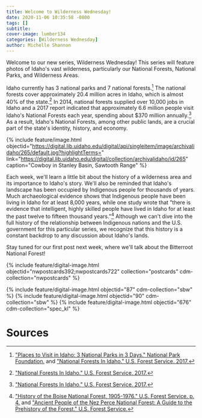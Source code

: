 ```yaml
---
title: Welcome to Wilderness Wednesday!
date: 2020-11-06 10:35:58 -0800
tags: []
subtitle: 
cover-image: lumber134
categories: [Wilderness Wednesday]
author: Michelle Shannon
---
```


Welcome to our new series, Wilderness Wednesday! This series will feature photos of Idaho's vast wilderness, particularly our National Forests, National Parks, and Wilderness Areas.

Idaho currently has 3 national parks and 7 national forests.[^1] The national forests cover approximately 20.4 million acres in Idaho, which is almost 40% of the state.[^2] In 2014, national forests supplied over 10,000 jobs in Idaho and a 2017 report indicated that approximately 6.6 million people visit Idaho's National Forests each year, spending about $370 million annually.[^3] As a result, Idaho's National Forests, among other public lands, are a crucial part of the state's identity, history, and economy. 

{% include feature/image.html objectid="https://digital.lib.uidaho.edu/digital/api/singleitem/image/archivalidaho/265/default.jpg?highlightTerms=" link="https://digital.lib.uidaho.edu/digital/collection/archivalidaho/id/265" caption="Cowboy in Stanley Basin, Sawtooth Range" %}

Each week, we'll learn a little bit about the history of a wilderness area and its importance to Idaho's story. We'll also be reminded that Idaho's landscape has been occupied by Indigenous people for thousands of years. Much archaeological evidence shows that Indigenous people have been living in Idaho for at least 8,000 years, while one study wrote that "there is evidence that intelligent, highly skilled people have lived in Idaho for at least the past twelve to fifteen thousand years."[^4] Although we can't dive into the full history of the relationship between Indigenous nations and the U.S. government for this particular series, we recognize that this history is a constant backdrop to any discussion about Idaho's lands. 

Stay tuned for our first post next week, where we'll talk about the Bitterroot National Forest!

{% include feature/digital-image.html objectid="nwpostcards392;nwpostcards722" collection="postcards" cdm-collection="nwpostcards" %}

<!--- {% include feature/image.html objectid="https://digital.lib.uidaho.edu/digital/api/singleitem/image/sbw/87/default.jpg?highlightTerms=" link="https://digital.lib.uidaho.edu/digital/collection/sbw/id/87/rec/1" caption="Burnt Knob Lookout, Nez Perce National Forest" %} ---> {% include feature/digital-image.html objectid="87" cdm-collection="sbw" %}

<!--- {% include feature/image.html objectid="https://digital.lib.uidaho.edu/digital/api/singleitem/image/sbw/90/default.jpg?highlightTerms=" link="https://digital.lib.uidaho.edu/digital/collection/sbw/id/90" caption="Fishing in Bargemon Creek, Nez Perce National Forest" %} ---> {% include feature/digital-image.html objectid="90" cdm-collection="sbw" %}

<!--- {% include feature/image.html objectid="https://digital.lib.uidaho.edu/digital/api/singleitem/image/spec_kl/676/default.jpg?highlightTerms=" link="https://digital.lib.uidaho.edu/digital/collection/spec_kl/id/676" caption="Snake River (Idaho and Oregon), 1944" %} ---> {% include feature/digital-image.html objectid="676" cdm-collection="spec_kl" %}

# Sources

[^1]: ["Places to Visit in Idaho: 3 National Parks in 3 Days." National Park Foundation.](https://www.nationalparks.org/connect/blog/places-visit-idaho-3-national-parks-3-days) and ["National Forests In Idaho." U.S. Forest Service. 2017.](https://www.fs.usda.gov/Internet/FSE_DOCUMENTS/stelprd3852339.pdf)
[^2]: ["National Forests In Idaho." U.S. Forest Service. 2017.](https://www.fs.usda.gov/Internet/FSE_DOCUMENTS/stelprd3852339.pdf)
[^3]: ["National Forests In Idaho." U.S. Forest Service. 2017.](https://www.fs.usda.gov/Internet/FSE_DOCUMENTS/stelprd3852339.pdf)
[^4]: ["History of the Boise National Forest, 1905-1976." U.S. Forest Service. p. 4.](https://www.fs.usda.gov/Internet/FSE_DOCUMENTS/fsbdev3_042206.pdf) and ["Ancient People of the Nez Perce National Forest: A Guide to the Prehistory of the Forest." U.S. Forest Service.](https://www.fs.usda.gov/Internet/FSE_DOCUMENTS/fsm91_055713.pdf)